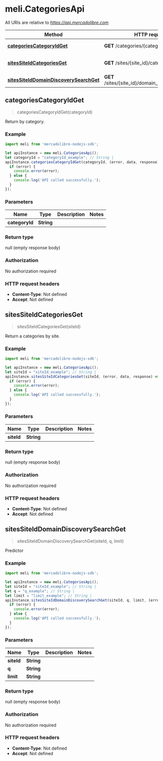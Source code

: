 # meli.CategoriesApi

All URIs are relative to *https://api.mercadolibre.com*

Method | HTTP request | Description
------------- | ------------- | -------------
[**categoriesCategoryIdGet**](CategoriesApi.md#categoriesCategoryIdGet) | **GET** /categories/{category_id} | Return by category.
[**sitesSiteIdCategoriesGet**](CategoriesApi.md#sitesSiteIdCategoriesGet) | **GET** /sites/{site_id}/categories | Return a categories by site.
[**sitesSiteIdDomainDiscoverySearchGet**](CategoriesApi.md#sitesSiteIdDomainDiscoverySearchGet) | **GET** /sites/{site_id}/domain_discovery/search | Predictor



## categoriesCategoryIdGet

> categoriesCategoryIdGet(categoryId)

Return by category.

### Example

```javascript
import meli from 'mercadolibre-nodejs-sdk';

let apiInstance = new meli.CategoriesApi();
let categoryId = "categoryId_example"; // String | 
apiInstance.categoriesCategoryIdGet(categoryId, (error, data, response) => {
  if (error) {
    console.error(error);
  } else {
    console.log('API called successfully.');
  }
});
```

### Parameters


Name | Type | Description  | Notes
------------- | ------------- | ------------- | -------------
 **categoryId** | **String**|  | 

### Return type

null (empty response body)

### Authorization

No authorization required

### HTTP request headers

- **Content-Type**: Not defined
- **Accept**: Not defined


## sitesSiteIdCategoriesGet

> sitesSiteIdCategoriesGet(siteId)

Return a categories by site.

### Example

```javascript
import meli from 'mercadolibre-nodejs-sdk';

let apiInstance = new meli.CategoriesApi();
let siteId = "siteId_example"; // String | 
apiInstance.sitesSiteIdCategoriesGet(siteId, (error, data, response) => {
  if (error) {
    console.error(error);
  } else {
    console.log('API called successfully.');
  }
});
```

### Parameters


Name | Type | Description  | Notes
------------- | ------------- | ------------- | -------------
 **siteId** | **String**|  | 

### Return type

null (empty response body)

### Authorization

No authorization required

### HTTP request headers

- **Content-Type**: Not defined
- **Accept**: Not defined


## sitesSiteIdDomainDiscoverySearchGet

> sitesSiteIdDomainDiscoverySearchGet(siteId, q, limit)

Predictor

### Example

```javascript
import meli from 'mercadolibre-nodejs-sdk';

let apiInstance = new meli.CategoriesApi();
let siteId = "siteId_example"; // String | 
let q = "q_example"; // String | 
let limit = "limit_example"; // String | 
apiInstance.sitesSiteIdDomainDiscoverySearchGet(siteId, q, limit, (error, data, response) => {
  if (error) {
    console.error(error);
  } else {
    console.log('API called successfully.');
  }
});
```

### Parameters


Name | Type | Description  | Notes
------------- | ------------- | ------------- | -------------
 **siteId** | **String**|  | 
 **q** | **String**|  | 
 **limit** | **String**|  | 

### Return type

null (empty response body)

### Authorization

No authorization required

### HTTP request headers

- **Content-Type**: Not defined
- **Accept**: Not defined


